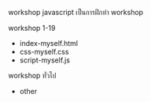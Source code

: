 workshop javascript เป็นการฝึกทำ workshop

workshop 1-19 
- index-myself.html
- css-myself.css
- script-myself.js

workshop ทั่วไป
- other